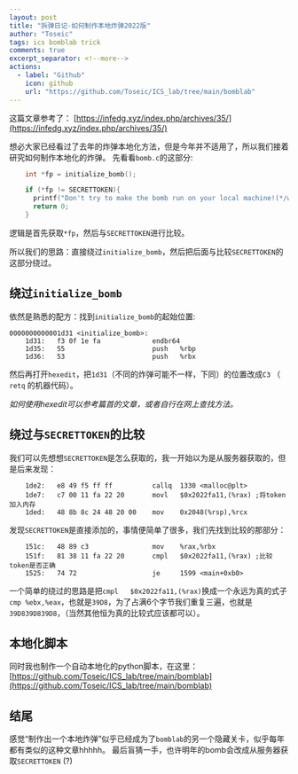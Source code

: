 ```yaml
---
layout: post
title: "拆弹日记-如何制作本地炸弹2022版"
author: "Toseic"
tags: ics bomblab trick
comments: true
excerpt_separator: <!--more-->
actions:
  - label: "Github"
    icon: github
    url: "https://github.com/Toseic/ICS_lab/tree/main/bomblab"
---
```



这篇文章参考了： [https://infedg.xyz/index.php/archives/35/](https://infedg.xyz/index.php/archives/35/)

想必大家已经看过了去年的炸弹本地化方法，但是今年并不适用了，所以我们接着研究如何制作本地化的炸弹。<!--more-->
先看看`bomb.c`的这部分:

```c
    int *fp = initialize_bomb();

    if (*fp != SECRETTOKEN){
      printf("Don't try to make the bomb run on your local machine!(*/w＼*)");
      return 0;
    }
```

逻辑是首先获取`*fp`，然后与`SECRETTOKEN`进行比较。

所以我们的思路：直接绕过`initialize_bomb`，然后把后面与比较`SECRETTOKEN`的这部分绕过。

## 绕过`initialize_bomb`

依然是熟悉的配方：找到`initialize_bomb`的起始位置:

```assembly
0000000000001d31 <initialize_bomb>:
    1d31:	f3 0f 1e fa          	endbr64 
    1d35:	55                   	push   %rbp
    1d36:	53                   	push   %rbx
```

然后再打开`hexedit`，把`1d31`（不同的炸弹可能不一样，下同）的位置改成`C3` （ `retq` 的机器代码）。

*如何使用hexedit可以参考篇首的文章，或者自行在网上查找方法。*



## 绕过与`SECRETTOKEN`的比较

我们可以先想想`SECRETTOKEN`是怎么获取的，我一开始以为是从服务器获取的，但是后来发现：

```assembly
    1de2:	e8 49 f5 ff ff       	callq  1330 <malloc@plt>
    1de7:	c7 00 11 fa 22 20    	movl   $0x2022fa11,(%rax) ;将token加入内存
    1ded:	48 8b 8c 24 48 20 00 	mov    0x2048(%rsp),%rcx
```

发现`SECRETTOKEN`是直接添加的，事情便简单了很多，我们先找到比较的那部分：

```assembly
    151c:	48 89 c3             	mov    %rax,%rbx
    151f:	81 38 11 fa 22 20    	cmpl   $0x2022fa11,(%rax) ;比较token是否正确
    1525:	74 72                	je     1599 <main+0xb0>
```

一个简单的绕过的思路是把`cmpl   $0x2022fa11,(%rax)`换成一个永远为真的式子`cmp %ebx,%eax`，也就是`39D8`，为了占满6个字节我们重复三遍，也就是`39D839D839D8`，（当然其他恒为真的比较式应该都可以）。

## 本地化脚本
同时我也制作一个自动本地化的python脚本，在这里：
[https://github.com/Toseic/ICS_lab/tree/main/bomblab](https://github.com/Toseic/ICS_lab/tree/main/bomblab)



## 结尾

感觉“制作出一个本地炸弹”似乎已经成为了`bomblab`的另一个隐藏关卡，似乎每年都有类似的这种文章hhhhh。
最后盲猜一手，也许明年的bomb会改成从服务器获取`SECRETTOKEN` (?)

